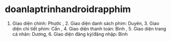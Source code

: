 # doanlaptrinhandroidrapphim
1. Giao diện chính: Phước , 2. Giao diện danh sách phim: Duyên, 3. Giao diện chi tiết phim: Cần , 4. Giao diện thanh toán: Bình , 5. Giao diện trang cá nhân: Dương, 6. Giao diện đăng ký/đăng nhập: Bình
